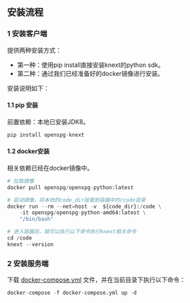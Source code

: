 ## 安装流程
### 1 安装客户端
提供两种安装方式：

- 第一种：使用pip install直接安装knext的python sdk。
- 第二种：通过我们已经准备好的docker镜像进行安装。

安装说明如下：
#### 1.1 pip 安装
前置依赖：本地已安装JDK8。

```python
pip install openspg-knext
```

#### 1.2 docker安装
相关依赖已经在docker镜像中。
```python
# 拉取镜像
docker pull openspg/openspg-python:latest

# 启动镜像，将本地的code_dir挂载到容器中的/code目录
docker run --rm --net=host -v  ${code_dir}:/code \
	-it openspg/openspg-python-amd64:latest \
	"/bin/bash"

# 进入容器后，就可以执行以下命令执行knext相关命令
cd /code
knext --version
```
### 2 安装服务端
下载 [docker-compose.yml](https://yuque.antfin.com/attachments/lark/0/2024/yml/1062/1704528657529-91545b52-1f6c-489f-874e-d553e81df211.yml?_lake_card=%7B%22src%22%3A%22https%3A%2F%2Fyuque.antfin.com%2Fattachments%2Flark%2F0%2F2024%2Fyml%2F1062%2F1704528657529-91545b52-1f6c-489f-874e-d553e81df211.yml%22%2C%22name%22%3A%22docker-compose.yml%22%2C%22size%22%3A1450%2C%22ext%22%3A%22yml%22%2C%22source%22%3A%22%22%2C%22status%22%3A%22done%22%2C%22download%22%3Atrue%2C%22taskId%22%3A%22u2f915c31-b1e2-470d-962c-c8c7caed095%22%2C%22taskType%22%3A%22transfer%22%2C%22type%22%3A%22application%2Fx-yaml%22%2C%22mode%22%3A%22title%22%2C%22id%22%3A%22u7e01c96c%22%2C%22card%22%3A%22file%22%7D) 文件，并在当前目录下执行以下命令：

```python
docker-compose -f docker-compose.yml up -d
```
